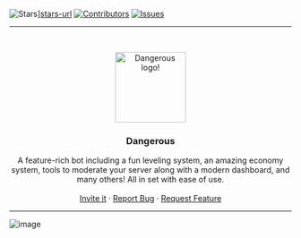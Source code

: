 ![Stars][stars-shield]][stars-url]
[![Contributors][contributors-shield]][contributors-url]
[![Issues][issues-shield]][issues-url]

___

<br />
<p align="center">
  <a href="https://github.com/Kyriakoskyr12/Dangerous">
    <img src="https://media.discordapp.net/attachments/901556655421005894/904124705143922708/20211030_173429.jpg" alt="Dangerous logo!" width="126" height="126">
  </a>

  <h3 align="center">Dangerous</h3>

  <p align="center">
    A feature-rich bot including a fun leveling system, an amazing economy system, tools to moderate your server along with a modern dashboard, and many others! All in set with ease of use.
    <br />
    <br />
    <a href="https://discord.com/api/oauth2/authorize?client_id=520577898642407434&redirect_uri=https%3A%2F%2Fprotector.shadowct.eu&scope=applications.commands">Invite it</a>
    ·
    <a href="https://github.com/Κyriakoskyr12/Dangerous/issues">Report Bug</a>
    ·
    <a href="https://github.com/Kyriakoskyr12/Dangerous/issues">Request Feature</a>
  </p>
</p>

___

![image](https://cdn.discordapp.com/attachments/877679382280421416/877682147492765716/unknown.png)


[contributors-shield]: https://img.shields.io/github/contributors/Kyriakoskyr12/dangerous.svg?style=for-the-badge
[contributors-url]: https://github.com/Kyriakoskyr12/Dangerous/graphs/contributors

[stars-shield]: https://img.shields.io/github/stars/tougrel/shady.svg?style=for-the-badge
[stars-url]: https://img.shields.io/github/stars/tougrel/shady?color=fff159&label=Stars&style=for-the-badge&logo=github

[issues-shield]: https://img.shields.io/github/issues/tougrel/shady.svg?style=for-the-badge
[issues-url]: https://img.shields.io/github/issues/tougrel/shady.svg?style=for-the-badge
